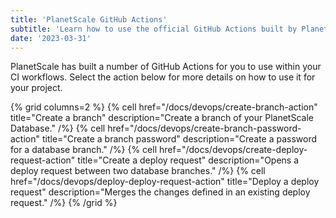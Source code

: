 ```yaml
---
title: 'PlanetScale GitHub Actions'
subtitle: 'Learn how to use the official GitHub Actions built by PlanetScale.'
date: '2023-03-31'
---
```


PlanetScale has built a number of GitHub Actions for you to use within your CI workflows. Select the action below for more details on how to use it for your project.

{% grid columns=2 %}
{% cell href="/docs/devops/create-branch-action" title="Create a branch" description="Create a branch of your PlanetScale Database." /%}
{% cell href="/docs/devops/create-branch-password-action" title="Create a branch password" description="Create a password for a database branch." /%}
{% cell href="/docs/devops/create-deploy-request-action" title="Create a deploy request" description="Opens a deploy request between two database branches." /%}
{% cell href="/docs/devops/deploy-deploy-request-action" title="Deploy a deploy request" description="Merges the changes defined in an existing deploy request." /%}
{% /grid %}
